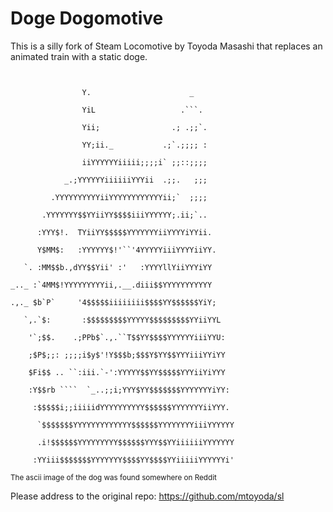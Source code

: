 <h1>Doge Dogomotive</h1>
<p>This is a silly fork of Steam Locomotive by Toyoda Masashi that replaces an animated train with a static doge. </p>
<code><br />
                Y.                      _            <br />
                YiL                   .```.          <br />
                Yii;                .; .;;`.         <br />
                YY;ii._           .;`.;;;; :         <br />
                iiYYYYYYiiiii;;;;i` ;;::;;;;         <br />
            _.;YYYYYYiiiiiiYYYii  .;;.   ;;;         <br />
         .YYYYYYYYYYiiYYYYYYYYYYYYii;`  ;;;;         <br />
       .YYYYYYY$$YYiiYY$$$$iiiYYYYYY;.ii;`..         <br />
      :YYY$!.  TYiiYY$$$$$YYYYYYYiiYYYYiYYii.        <br />
      Y$MM$:   :YYYYYY$!'``'4YYYYYiiiYYYYiiYY.       <br />
   `. :MM$$b.,dYY$$Yii' :'   :YYYYllYiiYYYiYY        <br />
_.._ :`4MM$!YYYYYYYYYii,.__.diii$$YYYYYYYYYYY        <br />
.,._ $b`P`     '4$$$$$iiiiiiii$$$$YY$$$$$$YiY;       <br />
   `,.`$:       :$$$$$$$$$YYYYY$$$$$$$$$YYiiYYL      <br />
    '`;$$.    .;PPb$`.,.``T$$YY$$$$YYYYYYiiiYYU:     <br />
    ;$P$;;: ;;;;i$y$'!Y$$$b;$$$Y$YY$$YYYiiiYYiYY     <br />
    $Fi$$ .. ``:iii.`-':YYYYY$$YY$$$$$YYYiiYiYYY     <br />
    :Y$$rb ````  `_..;;i;YYY$YY$$$$$$$YYYYYYYiYY:    <br />
     :$$$$$i;;iiiiidYYYYYYYYYY$$$$$$YYYYYYYiiYYY.    <br />
      `$$$$$$$YYYYYYYYYYYYY$$$$$$YYYYYYYYiiiYYYYYY   <br />
      .i!$$$$$$YYYYYYYYY$$$$$$YYY$$YYiiiiiiYYYYYYY   <br />
     :YYiii$$$$$$$YYYYYYY$$$$YY$$$$YYiiiiiYYYYYYi'   <br />
</code>
<small>The ascii image of the dog was found somewhere on Reddit</small>

<gray>Please address to the original repo: </gray><a href="https://github.com/mtoyoda/sl">https://github.com/mtoyoda/sl</a>